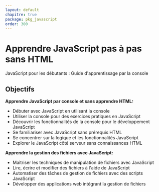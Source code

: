 ```yaml
---
layout: default
chapitre: true
package: pkg_javascript
order: 300
---
```


<!-- new slide -->

# Apprendre JavaScript pas à pas sans HTML

JavaScript pour les débutants : Guide d'apprentissage par la console

<!-- new slide -->

## Objectifs 

**Apprendre JavaScript par console et sans apprendre HTML:** 

* Débuter avec JavaScript en utilisant la console
* Utiliser la console pour des exercices pratiques en JavaScript
* Découvrir les fonctionnalités de la console pour le développement JavaScript
* Se familiariser avec JavaScript sans prérequis HTML
* Se concentrer sur la logique et les fonctionnalités JavaScript
* Explorer le JavaScript côté serveur sans connaissances HTML

<!-- note -->

**Apprendre la gestion des fichiers avec JavaScript:** 

* Maîtriser les techniques de manipulation de fichiers avec JavaScript
* Lire, écrire et modifier des fichiers à l'aide de JavaScript
* Automatiser des tâches de gestion de fichiers avec des scripts JavaScript
* Développer des applications web intégrant la gestion de fichiers
